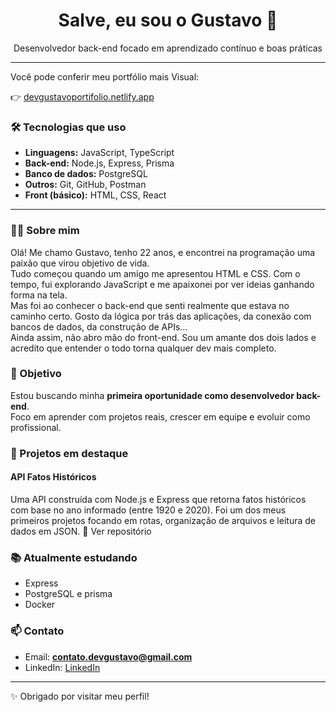 <h1 align="center">Salve, eu sou o Gustavo 👋</h1>

<p align="center">Desenvolvedor back-end focado em aprendizado contínuo e boas práticas</p>

---

Você pode conferir meu portfólio mais Visual:

👉 [devgustavoportifolio.netlify.app](https://devgustavoportifolio.netlify.app/)

### 🛠️ Tecnologias que uso

- **Linguagens:** JavaScript, TypeScript
- **Back-end:** Node.js, Express, Prisma
- **Banco de dados:** PostgreSQL
- **Outros:** Git, GitHub, Postman
- **Front (básico):** HTML, CSS, React

---
### 👨‍💻 Sobre mim

Olá! Me chamo Gustavo, tenho 22 anos, e encontrei na programação uma paixão que virou objetivo de vida.  
Tudo começou quando um amigo me apresentou HTML e CSS. Com o tempo, fui explorando JavaScript e me apaixonei por ver ideias ganhando forma na tela.  
Mas foi ao conhecer o back-end que senti realmente que estava no caminho certo. Gosto da lógica por trás das aplicações, da conexão com bancos de dados, da construção de APIs…  
Ainda assim, não abro mão do front-end. Sou um amante dos dois lados e acredito que entender o todo torna qualquer dev mais completo.

### 🎯 Objetivo

Estou buscando minha **primeira oportunidade como desenvolvedor back-end**.  
Foco em aprender com projetos reais, crescer em equipe e evoluir como profissional.


### 🚧 Projetos em destaque

#### API Fatos Históricos
Uma API construída com Node.js e Express que retorna fatos históricos com base no ano informado (entre 1920 e 2020). Foi um dos meus primeiros projetos focando em rotas, organização de arquivos e leitura de dados em JSON.
🔗 Ver repositório

### 📚 Atualmente estudando

- Express
- PostgreSQL e prisma
- Docker

### 📫 Contato

- Email: **contato.devgustavo@gmail.com**
- LinkedIn: [LinkedIn](https://www.linkedin.com/in/gustavo-costa-araujo-)

---

✨ Obrigado por visitar meu perfil!
